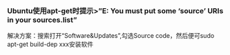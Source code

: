 ### Ubuntu使用apt-get时提示>”E: You must put some ‘source’ URIs in your sources.list”

解决方案：搜索打开“Software&Updates”,勾选Source code，然后便可sudo apt-get build-dep xxx安装软件